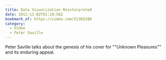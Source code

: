 ```yaml
---
title: Data Visualization Reinterpreted
date: 2012-11-02T01:10:58Z
bookmark_of: https://vimeo.com/51365288
category:
  - Video
  - Peter Saville
---
```

Peter Saville talks about the genesis of his cover for ""Unknown Pleasures"" and its enduring appeal.
